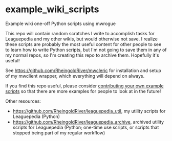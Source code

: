 # example_wiki_scripts
Example wiki one-off Python scripts using mwrogue

This repo will contain random scratches I write to accomplish tasks for Leaguepedia and my other wikis, but would otherwise not save. I realize these scripts are probably the most useful content for other people to see to learn how to write Python scripts, but I'm not going to save them in any of my normal repos, so I'm creating this repo to archive them. Hopefully it's useful!

See https://github.com/RheingoldRiver/mwcleric for installation and setup of my mwclient wrapper, which everything will depend on always.

If you find this repo useful, please consider [contributing your own example scripts](https://river.me/blog/send-me-scripts/) so that there are more examples for people to look at in the future!

Other resources:
* https://github.com/RheingoldRiver/leaguepedia_util, my utility scripts for Leaguepedia (Python)
* https://github.com/RheingoldRiver/leaguepedia_archive, archived utility scripts for Leaguepedia (Python; one-time use scripts, or scripts that stopped being part of my regular workflow)
